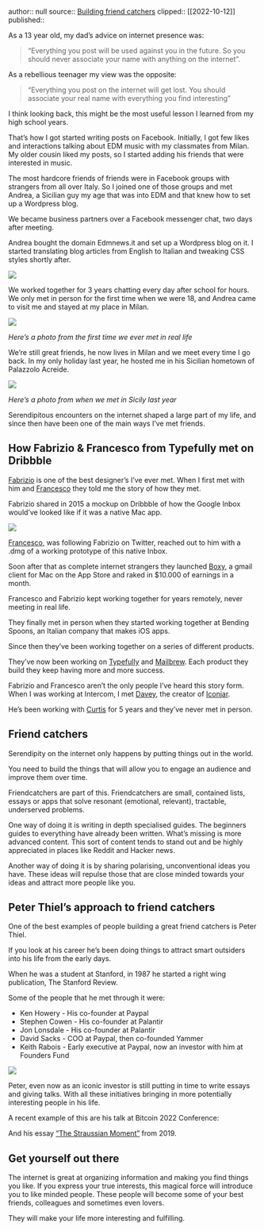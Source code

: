 author:: null
source:: [Building friend catchers](https://ferrucc.io/posts/friendcatchers/)
clipped:: [[2022-10-12]]
published:: 

As a 13 year old, my dad’s advice on internet presence was:

> “Everything you post will be used against you in the future. So you should never associate your name with anything on the internet”.

As a rebellious teenager my view was the opposite:

> “Everything you post on the internet will get lost. You should associate your real name with everything you find interesting”

I think looking back, this might be the most useful lesson I learned from my high school years.

That’s how I got started writing posts on Facebook. Initially, I got few likes and interactions talking about EDM music with my classmates from Milan. My older cousin liked my posts, so I started adding his friends that were interested in music.

The most hardcore friends of friends were in Facebook groups with strangers from all over Italy. So I joined one of those groups and met Andrea, a Sicilian guy my age that was into EDM and that knew how to set up a Wordpress blog.

We became business partners over a Facebook messenger chat, two days after meeting.

Andrea bought the domain Edmnews.it and set up a Wordpress blog on it. I started translating blog articles from English to Italian and tweaking CSS styles shortly after.

![](https://ferrucc.io/friendcatchers/edm-news-croatia.jpg)

We worked together for 3 years chatting every day after school for hours. We only met in person for the first time when we were 18, and Andrea came to visit me and stayed at my place in Milan.

![](https://ferrucc.io/friendcatchers/ferro-andre.jpg)

*Here’s a photo from the first time we ever met in real life*

We’re still great friends, he now lives in Milan and we meet every time I go back. In my only holiday last year, he hosted me in his Sicilian hometown of Palazzolo Acreide.

![](https://ferrucc.io/friendcatchers/ferru-andre-2021.jpeg)

*Here’s a photo from when we met in Sicily last year*

Serendipitous encounters on the internet shaped a large part of my life, and since then have been one of the main ways I’ve met friends.

## How Fabrizio & Francesco from Typefully met on Dribbble

[Fabrizio](https://fabrizio.so/) is one of the best designer’s I’ve ever met. When I first met with him and [Francesco](https://twitter.com/frankdilo) they told me the story of how they met.

Fabrizio shared in 2015 a mockup on Dribbble of how the Google Inbox would’ve looked like if it was a native Mac app.

![](https://ferrucc.io/friendcatchers/inbox-for-mac.jpeg)

[Francesco](https://twitter.com/frankdilo), was following Fabrizio on Twitter, reached out to him with a .dmg of a working prototype of this native Inbox.

Soon after that as complete internet strangers they launched [Boxy](https://www.producthunt.com/products/boxy-2#boxy-3), a gmail client for Mac on the App Store and raked in $10.000 of earnings in a month.

Francesco and Fabrizio kept working together for years remotely, never meeting in real life.

They finally met in person when they started working together at Bending Spoons, an Italian company that makes iOS apps.

Since then they’ve been working together on a series of different products.

They’ve now been working on [Typefully](https://typefully.com/) and [Mailbrew](https://mailbrew.com/). Each product they build they keep having more and more success.

Fabrizio and Francesco aren’t the only people I’ve heard this story form. When I was working at Intercom, I met [Davey](https://twitter.com/daveyheuser), the creator of [Iconjar](https://geticonjar.com/).

He’s been working with [Curtis](https://twitter.com/curthard89) for 5 years and they’ve never met in person.

## Friend catchers

Serendipity on the internet only happens by putting things out in the world.

You need to build the things that will allow you to engage an audience and improve them over time.

Friendcatchers are part of this. Friendcatchers are small, contained lists, essays or apps that solve resonant (emotional, relevant), tractable, underserved problems.

One way of doing it is writing in depth specialised guides. The beginners guides to everything have already been written. What’s missing is more advanced content. This sort of content tends to stand out and be highly appreciated in places like Reddit and Hacker news.

Another way of doing it is by sharing polarising, unconventional ideas you have. These ideas will repulse those that are close minded towards your ideas and attract more people like you.

## Peter Thiel’s approach to friend catchers

One of the best examples of people building a great friend catchers is Peter Thiel.

If you look at his career he’s been doing things to attract smart outsiders into his life from the early days.

When he was a student at Stanford, in 1987 he started a right wing publication, The Stanford Review.

Some of the people that he met through it were:

-   Ken Howery - His co-founder at Paypal
-   Stephen Cowen - His co-founder at Palantir
-   Jon Lonsdale - His co-founder at Palantir
-   David Sacks - COO at Paypal, then co-founded Yammer
-   Keith Rabois - Early executive at Paypal, now an investor with him at Founders Fund

![](https://ferrucc.io/friendcatchers/thiel-mafia.jpg)

Peter, even now as an iconic investor is still putting in time to write essays and giving talks. With all these initiatives bringing in more potentially interesting people in his life.

A recent example of this are his talk at Bitcoin 2022 Conference:

And his essay [“The Straussian Moment”](https://github.com/renebidart/papers/blob/master/straussian_moment.pdf) from 2019.

## Get yourself out there

The internet is great at organizing information and making you find things you like. If you express your true interests, this magical force will introduce you to like minded people. These people will become some of your best friends, colleagues and sometimes even lovers.

They will make your life more interesting and fulfilling.